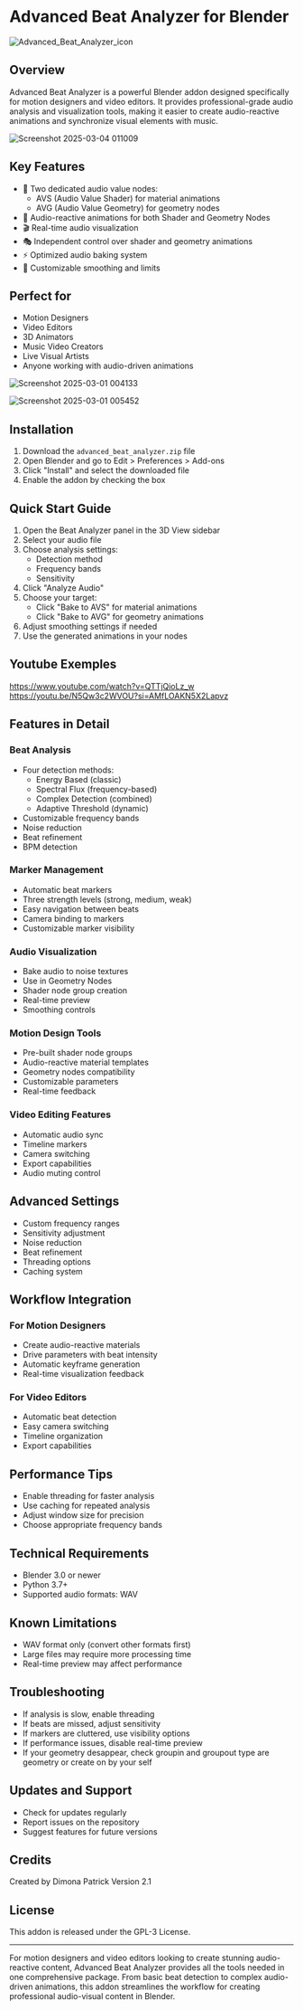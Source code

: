 # Advanced Beat Analyzer for Blender

![Advanced_Beat_Analyzer_icon](https://github.com/user-attachments/assets/4c519785-a6f6-44f7-8e22-ab5a02f65d74)

## Overview
Advanced Beat Analyzer is a powerful Blender addon designed specifically for motion designers and video editors. It provides professional-grade audio analysis and visualization tools, making it easier to create audio-reactive animations and synchronize visual elements with music.

![Screenshot 2025-03-04 011009](https://github.com/user-attachments/assets/b435c449-8d65-416d-8e1b-78c7e63c2213)


## Key Features
- 🎵 Two dedicated audio value nodes:
  - AVS (Audio Value Shader) for material animations
  - AVG (Audio Value Geometry) for geometry nodes
- 🎨 Audio-reactive animations for both Shader and Geometry Nodes
- 🎬 Real-time audio visualization
- 🎭 Independent control over shader and geometry animations
- ⚡ Optimized audio baking system
- 🔧 Customizable smoothing and limits

## Perfect for
- Motion Designers
- Video Editors
- 3D Animators
- Music Video Creators
- Live Visual Artists
- Anyone working with audio-driven animations
  
![Screenshot 2025-03-01 004133](https://github.com/user-attachments/assets/2d7117a8-becc-444f-8de6-68b5a58f2a76)

![Screenshot 2025-03-01 005452](https://github.com/user-attachments/assets/723758ed-f2c9-4dec-807e-94ab0dc53b2b)

## Installation
1. Download the `advanced_beat_analyzer.zip` file
2. Open Blender and go to Edit > Preferences > Add-ons
3. Click "Install" and select the downloaded file
4. Enable the addon by checking the box

## Quick Start Guide
1. Open the Beat Analyzer panel in the 3D View sidebar
2. Select your audio file
3. Choose analysis settings:
   - Detection method
   - Frequency bands
   - Sensitivity
4. Click "Analyze Audio"
5. Choose your target:
   - Click "Bake to AVS" for material animations
   - Click "Bake to AVG" for geometry animations
6. Adjust smoothing settings if needed
7. Use the generated animations in your nodes

## Youtube Exemples
https://www.youtube.com/watch?v=QTTjQioLz_w
https://youtu.be/N5Qw3c2WVOU?si=AMfLOAKN5X2Lapvz

## Features in Detail

### Beat Analysis
- Four detection methods:
  - Energy Based (classic)
  - Spectral Flux (frequency-based)
  - Complex Detection (combined)
  - Adaptive Threshold (dynamic)
- Customizable frequency bands
- Noise reduction
- Beat refinement
- BPM detection

### Marker Management
- Automatic beat markers
- Three strength levels (strong, medium, weak)
- Easy navigation between beats
- Camera binding to markers
- Customizable marker visibility

### Audio Visualization
- Bake audio to noise textures
- Use in Geometry Nodes
- Shader node group creation
- Real-time preview
- Smoothing controls

### Motion Design Tools
- Pre-built shader node groups
- Audio-reactive material templates
- Geometry nodes compatibility
- Customizable parameters
- Real-time feedback

### Video Editing Features
- Automatic audio sync
- Timeline markers
- Camera switching
- Export capabilities
- Audio muting control

## Advanced Settings
- Custom frequency ranges
- Sensitivity adjustment
- Noise reduction
- Beat refinement
- Threading options
- Caching system

## Workflow Integration
### For Motion Designers
- Create audio-reactive materials
- Drive parameters with beat intensity
- Automatic keyframe generation
- Real-time visualization feedback

### For Video Editors
- Automatic beat detection
- Easy camera switching
- Timeline organization
- Export capabilities

## Performance Tips
- Enable threading for faster analysis
- Use caching for repeated analysis
- Adjust window size for precision
- Choose appropriate frequency bands

## Technical Requirements
- Blender 3.0 or newer
- Python 3.7+
- Supported audio formats: WAV

## Known Limitations
- WAV format only (convert other formats first)
- Large files may require more processing time
- Real-time preview may affect performance

## Troubleshooting
- If analysis is slow, enable threading
- If beats are missed, adjust sensitivity
- If markers are cluttered, use visibility options
- If performance issues, disable real-time preview
- If your geometry desappear, check groupin and groupout type are geometry or create on by your self

## Updates and Support
- Check for updates regularly
- Report issues on the repository
- Suggest features for future versions

## Credits
Created by Dimona Patrick
Version 2.1

## License
This addon is released under the GPL-3 License.

---

For motion designers and video editors looking to create stunning audio-reactive content, Advanced Beat Analyzer provides all the tools needed in one comprehensive package. From basic beat detection to complex audio-driven animations, this addon streamlines the workflow for creating professional audio-visual content in Blender.

